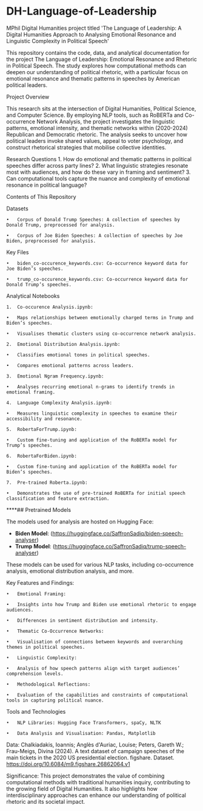 # DH-Language-of-Leadership
MPhil Digital Humanities project titled 'The Language of Leadership: A Digital Humanities Approach to Analysing Emotional Resonance and Linguistic Complexity in Political Speech'

This repository contains the code, data, and analytical documentation for the project The Language of Leadership: Emotional Resonance and Rhetoric in Political Speech. The study explores how computational methods can deepen our understanding of political rhetoric, with a particular focus on emotional resonance and thematic patterns in speeches by American political leaders.

Project Overview

This research sits at the intersection of Digital Humanities, Political Science, and Computer Science. By employing NLP tools, such as RoBERTa and Co-occurrence Network Analysis, the project investigates the linguistic patterns, emotional intensity, and thematic networks within (2020-2024) Republican and Democratic rhetoric. The analysis seeks to uncover how political leaders invoke shared values, appeal to voter psychology, and construct rhetorical strategies that mobilise collective identities.

Research Questions
	1.	How do emotional and thematic patterns in political speeches differ across party lines?
	2.	What linguistic strategies resonate most with audiences, and how do these vary in framing and sentiment?
	3.	Can computational tools capture the nuance and complexity of emotional resonance in political language?

Contents of This Repository

Datasets

	•	Corpus of Donald Trump Speeches: A collection of speeches by Donald Trump, preprocessed for analysis.
 
	•	Corpus of Joe Biden Speeches: A collection of speeches by Joe Biden, preprocessed for analysis.

Key Files

	•	biden_co-occurence_keywords.csv: Co-occurrence keyword data for Joe Biden’s speeches.
 
	•	trump_co-occurence_keywords.csv: Co-occurrence keyword data for Donald Trump’s speeches.

Analytical Notebooks

	1.	Co-occurence Analysis.ipynb:
 
	•	Maps relationships between emotionally charged terms in Trump and Biden’s speeches.
 
	•	Visualises thematic clusters using co-occurrence network analysis.
 
	2.	Emotional Distribution Analysis.ipynb:
 
	•	Classifies emotional tones in political speeches.
 
	•	Compares emotional patterns across leaders.
 
	3.	Emotional Ngram Frequency.ipynb:
 
	•	Analyses recurring emotional n-grams to identify trends in emotional framing.
 
	4.	Language Complexity Analysis.ipynb:
 
	•	Measures linguistic complexity in speeches to examine their accessibility and resonance.
 
	5.	RobertaForTrump.ipynb:
 
	•	Custom fine-tuning and application of the RoBERTa model for Trump’s speeches.
 
	6.	RobertaForBiden.ipynb:
 
	•	Custom fine-tuning and application of the RoBERTa model for Biden’s speeches.
 
	7.	Pre-trained Roberta.ipynb:
 
	•	Demonstrates the use of pre-trained RoBERTa for initial speech classification and feature extraction.

 ****## Pretrained Models

The models used for analysis are  hosted on Hugging Face:

- **Biden Model**: (https://huggingface.co/SaffronSadiq/biden-speech-analyser)
- **Trump Model**: (https://huggingface.co/SaffronSadiq/trump-speech-analyser)

These models can be used for various NLP tasks, including co-occurrence analysis, emotional distribution analysis, and more.

Key Features and Findings:

	•	Emotional Framing:
 
	•	Insights into how Trump and Biden use emotional rhetoric to engage audiences.
 
	•	Differences in sentiment distribution and intensity.
 
	•	Thematic Co-Occurrence Networks:
 
	•	Visualisation of connections between keywords and overarching themes in political speeches.
 
	•	Linguistic Complexity:
 
	•	Analysis of how speech patterns align with target audiences’ comprehension levels.
 
	•	Methodological Reflections:
 
	•	Evaluation of the capabilities and constraints of computational tools in capturing political nuance.

Tools and Technologies

	•	NLP Libraries: Hugging Face Transformers, spaCy, NLTK
 
	•	Data Analysis and Visualisation: Pandas, Matplotlib


Data: Chalkiadakis, Ioannis; Anglès d'Auriac, Louise; Peters, Gareth W.; Frau-Meigs, Divina (2024). A text dataset of campaign speeches of the main tickets in the 2020 US presidential election. figshare. Dataset. https://doi.org/10.6084/m9.figshare.26862064.v1

Significance: This project demonstrates the value of combining computational methods with traditional humanities inquiry, contributing to the growing field of Digital Humanities. It also highlights how interdisciplinary approaches can enhance our understanding of political rhetoric and its societal impact.
